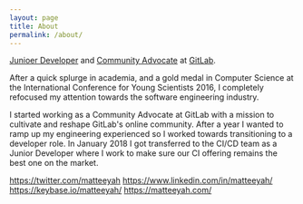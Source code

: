 ```yaml
---
layout: page
title: About
permalink: /about/
---
```


[Junioer Developer](https://about.gitlab.com/jobs/developer/) and [Community
Advocate](https://about.gitlab.com/jobs/community-advocate/) at
[GitLab](https://about.gitlab.com).

After a quick splurge in academia, and a gold medal in Computer Science at the International Conference for Young Scientists 2016, I completely refocused my attention towards the software engineering industry.

I started working as a Community Advocate at GitLab with a mission to cultivate and reshape GitLab's online community. After a year I wanted to ramp up my engineering experienced so I worked towards transitioning to a developer role. In January 2018 I got transferred to the CI/CD team as a Junior Developer where I work to make sure our CI offering remains the best one on the market.

https://twitter.com/matteeyah
https://www.linkedin.com/in/matteeyah/
https://keybase.io/matteeyah/
https://matteeyah.com/
